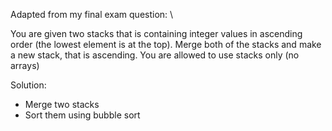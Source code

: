 Adapted from my final exam question: \

You are given two stacks that is containing integer values in ascending order (the lowest element is at the top).
Merge both of the stacks and make a new stack, that is ascending.
You are allowed to use stacks only (no arrays)

Solution:
* Merge two stacks
* Sort them using bubble sort